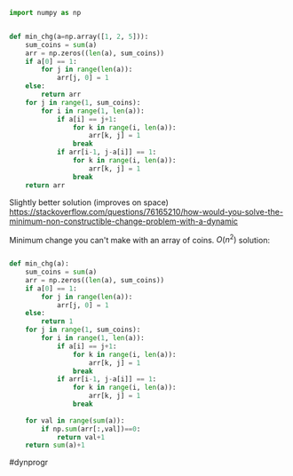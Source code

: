 ```python
import numpy as np


def min_chg(a=np.array([1, 2, 5])):
	sum_coins = sum(a)
	arr = np.zeros((len(a), sum_coins))
	if a[0] == 1:
		for j in range(len(a)):
			arr[j, 0] = 1
	else:
		return arr
	for j in range(1, sum_coins):
		for i in range(1, len(a)):
			if a[i] == j+1:
				for k in range(i, len(a)):
					arr[k, j] = 1
				break
			if arr[i-1, j-a[i]] == 1:
				for k in range(i, len(a)):
					arr[k, j] = 1
				break
	return arr

```

Slightly better solution (improves on space)
https://stackoverflow.com/questions/76165210/how-would-you-solve-the-minimum-non-constructible-change-problem-with-a-dynamic

Minimum change you can't make with an array of coins. $O(n^2)$ solution:

``` Python

def min_chg(a):
    sum_coins = sum(a)
    arr = np.zeros((len(a), sum_coins))
    if a[0] == 1:
        for j in range(len(a)):
            arr[j, 0] = 1
    else:
        return 1
    for j in range(1, sum_coins):
        for i in range(1, len(a)):
            if a[i] == j+1:
                for k in range(i, len(a)):
                    arr[k, j] = 1
                break
            if arr[i-1, j-a[i]] == 1:
                for k in range(i, len(a)):
                    arr[k, j] = 1
                break
                
    for val in range(sum(a)):
        if np.sum(arr[:,val])==0:
            return val+1
    return sum(a)+1
```
#dynprogr 